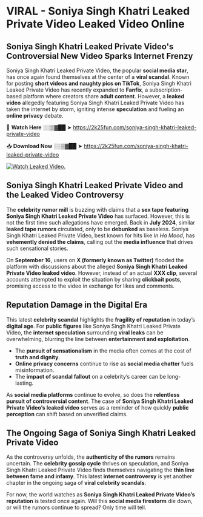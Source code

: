 # VIRAL - Soniya Singh Khatri Leaked Private Video Leaked Video Online

## **Soniya Singh Khatri Leaked Private Video's Controversial New Video Sparks Internet Frenzy**  

Soniya Singh Khatri Leaked Private Video, the popular **social media star**, has once again found themselves at the center of a **viral scandal**. Known for posting **short videos and naughty pics on TikTok**, Soniya Singh Khatri Leaked Private Video has recently expanded to **Fanfix**, a subscription-based platform where creators share **adult content**. However, a **leaked video** allegedly featuring Soniya Singh Khatri Leaked Private Video has taken the internet by storm, igniting intense **speculation** and fueling an **online privacy** debate.  

🔴 **Watch Here** ░░▒▓██ ➤ https://2k25fun.com/soniya-singh-khatri-leaked-private-video  

📥 **Download Now** ░░▒▓██ ➤ https://2k25fun.com/soniya-singh-khatri-leaked-private-video  

[![Watch Leaked Video.](https://miro.medium.com/v2/resize:fit:828/format:webp/1*cilzJN44JGOrTw9NJCrNHA.gif "Watch Leaked Video")](https://2k25fun.com/soniya-singh-khatri-leaked-private-video)

## **Soniya Singh Khatri Leaked Private Video and the Leaked Video Controversy**  

The **celebrity rumor mill** is buzzing with claims that a **sex tape featuring Soniya Singh Khatri Leaked Private Video** has surfaced. However, this is not the first time such allegations have emerged. Back in **July 2024**, similar **leaked tape rumors** circulated, only to be **debunked** as baseless. Soniya Singh Khatri Leaked Private Video, best known for hits like *In Ha Mood*, has **vehemently denied the claims**, calling out the **media influence** that drives such sensational stories.  

On **September 16**, users on **X (formerly known as Twitter)** flooded the platform with discussions about the alleged **Soniya Singh Khatri Leaked Private Video leaked video**. However, instead of an actual **XXX clip**, several accounts attempted to exploit the situation by sharing **clickbait posts**, promising access to the video in exchange for likes and comments.  

## **Reputation Damage in the Digital Era**  

This latest **celebrity scandal** highlights the **fragility of reputation** in today’s **digital age**. For **public figures** like Soniya Singh Khatri Leaked Private Video, the **internet speculation** surrounding **viral leaks** can be overwhelming, blurring the line between **entertainment and exploitation**.  

- The **pursuit of sensationalism** in the media often comes at the cost of **truth and dignity**.  
- **Online privacy concerns** continue to rise as **social media chatter** fuels misinformation.  
- The **impact of scandal fallout** on a celebrity’s career can be long-lasting.  

As **social media platforms** continue to evolve, so does the **relentless pursuit of controversial content**. The case of **Soniya Singh Khatri Leaked Private Video’s leaked video** serves as a reminder of how quickly **public perception** can shift based on unverified claims.  

## **The Ongoing Saga of Soniya Singh Khatri Leaked Private Video**  

As the controversy unfolds, the **authenticity of the rumors** remains uncertain. The **celebrity gossip cycle** thrives on speculation, and Soniya Singh Khatri Leaked Private Video finds themselves navigating the **thin line between fame and infamy**. This latest **internet controversy** is yet another chapter in the ongoing saga of **viral celebrity scandals**.  

For now, the world watches as **Soniya Singh Khatri Leaked Private Video’s reputation** is tested once again. Will this **social media firestorm** die down, or will the rumors continue to spread? Only time will tell.